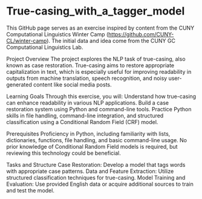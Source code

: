 # True-casing_with_a_tagger_model
This GitHub page serves as an exercise inspired by content from the CUNY Computational Linguistics Winter Camp (https://github.com/CUNY-CL/winter-camp). The initial data and idea come from the CUNY GC Computational Linguistics Lab.

Project Overview
The project explores the NLP task of true-casing, also known as case restoration. True-casing aims to restore appropriate capitalization in text, which is especially useful for improving readability in outputs from machine translation, speech recognition, and noisy user-generated content like social media posts.

Learning Goals
Through this exercise, you will:
Understand how true-casing can enhance readability in various NLP applications.
Build a case restoration system using Python and command-line tools.
Practice Python skills in file handling, command-line integration, and structured classification using a Conditional Random Field (CRF) model.

Prerequisites
Proficiency in Python, including familiarity with lists, dictionaries, functions, file handling, and basic command-line usage.
No prior knowledge of Conditional Random Field models is required, but reviewing this technology could be beneficial.

Tasks and Structure
Case Restoration: Develop a model that tags words with appropriate case patterns.
Data and Feature Extraction: Utilize structured classification techniques for true-casing.
Model Training and Evaluation: Use provided English data or acquire additional sources to train and test the model.
